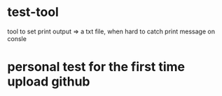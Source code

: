 # test-tool
tool to set print output => a txt file, when hard to catch print message on consle                       
# personal test for the first time upload github
